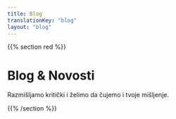 ```yaml
---
title: Blog
translationKey: "blog"
layout: "blog"
---
```


{{% section red %}}
# Blog & Novosti

Razmišljamo kritički i želimo da čujemo i tvoje mišljenje.

{{% /section %}}
